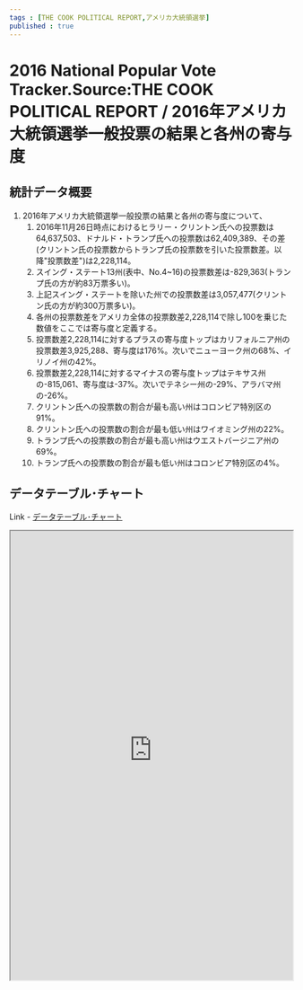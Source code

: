 ```yaml
--- 
tags : [THE COOK POLITICAL REPORT,アメリカ大統領選挙] 
published : true
---
```


# 2016 National Popular Vote Tracker.Source:THE COOK POLITICAL REPORT / 2016年アメリカ大統領選挙一般投票の結果と各州の寄与度
## 統計データ概要
1. 2016年アメリカ大統領選挙一般投票の結果と各州の寄与度について、
	1. 2016年11月26日時点におけるヒラリー・クリントン氏への投票数は64,637,503、ドナルド・トランプ氏への投票数は62,409,389、その差(クリントン氏の投票数からトランプ氏の投票数を引いた投票数差。以降"投票数差")は2,228,114。 
	1. スイング・ステート13州(表中、No.4~16)の投票数差は-829,363(トランプ氏の方が約83万票多い)。
	1. 上記スイング・ステートを除いた州での投票数差は3,057,477(クリントン氏の方が約300万票多い)。
	1. 各州の投票数差をアメリカ全体の投票数差2,228,114で除し100を乗じた数値をここでは寄与度と定義する。
	1. 投票数差2,228,114に対するプラスの寄与度トップはカリフォルニア州の投票数差3,925,288、寄与度は176%。次いでニューヨーク州の68%、イリノイ州の42%。
	1. 投票数差2,228,114に対するマイナスの寄与度トップはテキサス州の-815,061、寄与度は-37%。次いでテネシー州の-29%、アラバマ州の-26%。
	1. クリントン氏への投票数の割合が最も高い州はコロンビア特別区の91%。
	1. クリントン氏への投票数の割合が最も低い州はワイオミング州の22%。
	1. トランプ氏への投票数の割合が最も高い州はウエストバージニア州の69%。
	1. トランプ氏への投票数の割合が最も低い州はコロンビア特別区の4%。
	
## データテーブル･チャート
Link - [データテーブル･チャート](http://knowledgevault.saecanet.com/charts/am-consulting.co.jp-2016NationalPopularVoteTracker.html)

<iframe src="http://knowledgevault.saecanet.com/charts/am-consulting.co.jp-2016NationalPopularVoteTracker.html" width="100%" height="800px"></iframe>